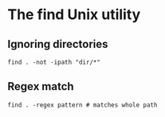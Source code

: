 # The find Unix utility

## Ignoring directories

    find . -not -ipath "dir/*"

## Regex match

    find . -regex pattern # matches whole path

